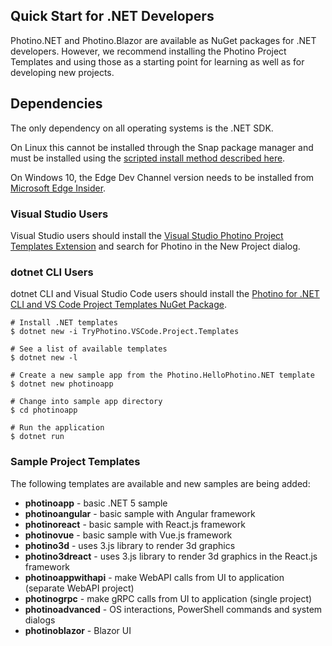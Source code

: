 ## Quick Start for .NET Developers
<span>Photino.</span>NET and Photino.Blazor are available as NuGet packages for .NET developers. However, we recommend installing the Photino Project Templates and using those as a starting point for learning as well as for developing new projects. 

## Dependencies
The only dependency on all operating systems is the .NET SDK.

On Linux this cannot be installed through the Snap package manager and must be installed using the <a href="https://docs.microsoft.com/en-us/dotnet/core/install/linux-scripted-manual#scripted-install" target="_blank">scripted install method described here</a>.

On Windows 10, the Edge Dev Channel version needs to be installed from <a href="https://www.microsoftedgeinsider.com/en-us/download" target="_blank">Microsoft Edge Insider</a>.


### Visual Studio Users
Visual Studio users should install the [Visual Studio Photino Project Templates Extension]( https://marketplace.visualstudio.com/items?itemName=TryPhotino.PhotinoSamplesVSExtension ) and search for Photino in the New Project dialog.

 ### dotnet CLI Users
dotnet CLI and Visual Studio Code users should install the [Photino for .NET CLI and VS Code Project Templates NuGet Package]( https://www.nuget.org/packages/TryPhotino.VSCode.Project.Templates/ ). 

```
# Install .NET templates
$ dotnet new -i TryPhotino.VSCode.Project.Templates

# See a list of available templates
$ dotnet new -l

# Create a new sample app from the Photino.HelloPhotino.NET template
$ dotnet new photinoapp

# Change into sample app directory
$ cd photinoapp

# Run the application
$ dotnet run
```
### Sample Project Templates
The following templates are available and new samples are being added:
* **photinoapp** - basic .NET 5 sample
* **photinoangular** - basic sample with Angular framework
* **photinoreact** - basic sample with React.js framework
* **photinovue** - basic sample with Vue.js framework
* **photino3d** - uses 3.js library to render 3d graphics
* **photino3dreact** - uses 3.js library to render 3d graphics in the React.js framework
* **photinoappwithapi** - make WebAPI calls from UI to application (separate WebAPI project)
* **photinogrpc** - make gRPC calls from UI to application (single project)
* **photinoadvanced** - OS interactions, PowerShell commands and system dialogs
* **photinoblazor** - Blazor UI
